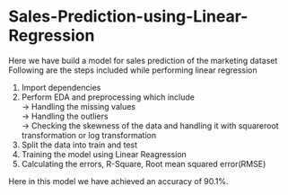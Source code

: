 # Sales-Prediction-using-Linear-Regression

Here we have build a model for sales prediction of the marketing dataset  
Following are the steps included while performing linear regression  
1. Import dependencies
2. Perform EDA and preprocessing which include  
   -> Handling the missing values  
   -> Handling the outliers  
   -> Checking the skewness of the data and handling it with squareroot transformation or log transformation  
3. Split the data into train and test  
4. Training the model using Linear Reagression
5. Calculating the errors, R-Square, Root mean squared error(RMSE)

Here in this model we have achieved an accuracy of 90.1%.
